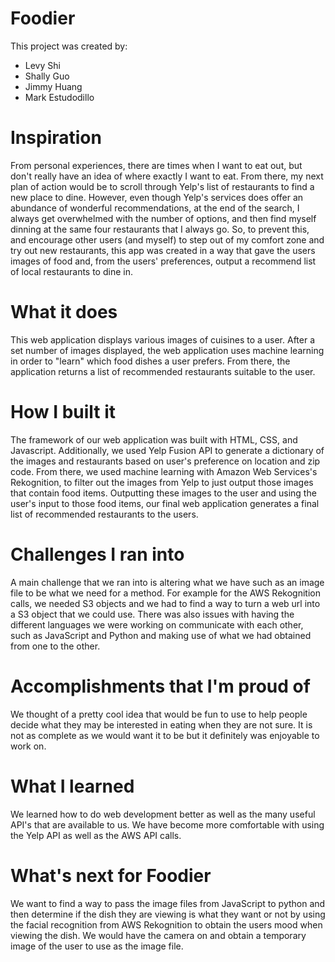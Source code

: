 # Foodier

This project was created by:
  * Levy Shi
  * Shally Guo
  * Jimmy Huang
  * Mark Estudodillo
# Inspiration
From personal experiences, there are times when I want to eat out, but don't really have an idea of where exactly I want to eat. From there, my next plan of action would be to scroll through Yelp's list of restaurants to find a new place to dine. However, even though Yelp's services does offer an abundance of wonderful recommendations, at the end of the search, I always get overwhelmed with the number of options, and then find myself dinning at the same four restaurants that I always go. So, to prevent this, and encourage other users (and myself) to step out of my comfort zone and try out new restaurants, this app was created in a way that gave the users images of food and, from the users' preferences, output a recommend list of local restaurants to dine in.

# What it does
This web application displays various images of cuisines to a user. After a set number of images displayed, the web application uses machine learning in order to "learn" which food dishes a user prefers. From there, the application returns a list of recommended restaurants suitable to the user.

# How I built it
The framework of our web application was built with HTML, CSS, and Javascript. Additionally, we used Yelp Fusion API to generate a dictionary of the images and restaurants based on user's preference on location and zip code. From there, we used machine learning with Amazon Web Services's Rekognition, to filter out the images from Yelp to just output those images that contain food items. Outputting these images to the user and using the user's input to those food items, our final web application generates a final list of recommended restaurants to the users.

# Challenges I ran into
A main challenge that we ran into is altering what we have such as an image file to be what we need for a method. For example for the AWS Rekognition calls, we needed S3 objects and we had to find a way to turn a web url into a S3 object that we could use. There was also issues with having the different languages we were working on communicate with each other, such as JavaScript and Python and making use of what we had obtained from one to the other.

# Accomplishments that I'm proud of
We thought of a pretty cool idea that would be fun to use to help people decide what they may be interested in eating when they are not sure. It is not as complete as we would want it to be but it definitely was enjoyable to work on.

# What I learned
We learned how to do web development better as well as the many useful API's that are available to us. We have become more comfortable with using the Yelp API as well as the AWS API calls.

# What's next for Foodier
We want to find a way to pass the image files from JavaScript to python and then determine if the dish they are viewing is what they want or not by using the facial recognition from AWS Rekognition to obtain the users mood when viewing the dish. We would have the camera on and obtain a temporary image of the user to use as the image file.
